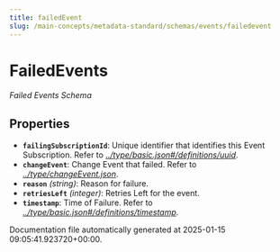 ```yaml
---
title: failedEvent
slug: /main-concepts/metadata-standard/schemas/events/failedevent
---
```


# FailedEvents

*Failed Events Schema*

## Properties

- **`failingSubscriptionId`**: Unique identifier that identifies this Event Subscription. Refer to *[../type/basic.json#/definitions/uuid](#/type/basic.json#/definitions/uuid)*.
- **`changeEvent`**: Change Event that failed. Refer to *[../type/changeEvent.json](#/type/changeEvent.json)*.
- **`reason`** *(string)*: Reason for failure.
- **`retriesLeft`** *(integer)*: Retries Left for the event.
- **`timestamp`**: Time of Failure. Refer to *[../type/basic.json#/definitions/timestamp](#/type/basic.json#/definitions/timestamp)*.


Documentation file automatically generated at 2025-01-15 09:05:41.923720+00:00.

